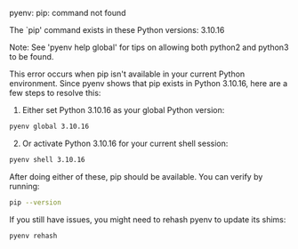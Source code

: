 pyenv: pip: command not found

The `pip' command exists in these Python versions:
  3.10.16

Note: See 'pyenv help global' for tips on allowing both
      python2 and python3 to be found.

This error occurs when pip isn't available in your current Python environment. Since pyenv shows that pip exists in Python 3.10.16, here are a few steps to resolve this:

1. Either set Python 3.10.16 as your global Python version:
```bash
pyenv global 3.10.16
```

2. Or activate Python 3.10.16 for your current shell session:
```bash
pyenv shell 3.10.16
```

After doing either of these, pip should be available. You can verify by running:
```bash
pip --version
```

If you still have issues, you might need to rehash pyenv to update its shims:
```bash
pyenv rehash
```
